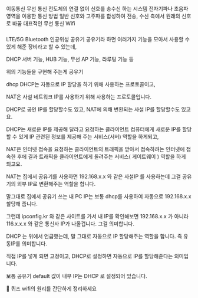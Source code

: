 이동통신
무선 통신
전도체의 연결 없이 신호를 송수신 하는 시스템
전자기파나 초음파 영역을 이용한 통신 방법
일반 신호와 고주파를 합성하여 전송, 수신 측에서 원래의 신호로 바꿈
대표적인 무선 통신
Wifi
###

LTE/5G
Bluetooth
인공위성
공유기
공유기라 하면 여러가지 기능을 모아서 사용할 수 있게 해준 장비라고 할 수 있는데,

DHCP 서버 기능, HUB 기능, 무선 AP 기능, 라루팅 기능 등

위의 기능들을 구현해 주는게 공유기

dhcp
DHCP는 자동으로 IP 할당을 하기 위해 사용하는 프로토콜이고,

NAT은 사설 네트워크 IP를 사용하기 위해 사용하는 프로토콜입니다.

DHCP로 공인 IP를 할당할수도 있고, NAT에 의해 변환되는 사설 IP를 할당할수도 있고요.

DHCP는 새로운 IP를 제공해 달라고 요청하는 클라이언트 컴퓨터에게 새로운 IP를 할당할 수 있게 IP 관련된 정보를 제공해 주는 서비스(서버) 역할을 하게되고,

NAT은 인터넷 접속을 요청하는 클라이언트의 트래픽을 받아서 접속하려는 인터넷에 접속한 후에 결과 트래픽을 클라이언트에게 돌려주는 서비스( 게이트웨이 ) 역할을 하게 되고요.

NAT는 집에서 공유기를 사용하면 192.168.x.x 와 같은 사설IP 를 사용하는데 그걸 공유기의 외부 IP로 변환해주는 역할을 합니다. 

말그대로 집에서 공유기 쓰는 내 PC IP는 보통 dhcp를 사용하여 자동으로 192.168.x.x 할당해 줍니다.

그런데 ipconfig.kr 와 같은 사이트를 가서 내 IP를 확인해보면 192.168.x.x 가 아니라 116.x.x.x 와 같은 통신사 IP가 나올겁니다. 그걸 의미합니다.

DHCP 는 위에서 언급했는데, 말 그대로 자동으로 IP 할당해주는 역할을 합니다. 즉 유동IP를 의미합니다.

직접 IP를 넣게 되면 고정이고, DHCP로 설정하면 자동으로 IP를 할당해준다는 의미입니다. 

보통 공유기 default 값이 내부 IP는 DHCP 로 설정되어 있습니다.

:pencil: 퀴즈
wifi의 원리를 간단하게 정리하세요
